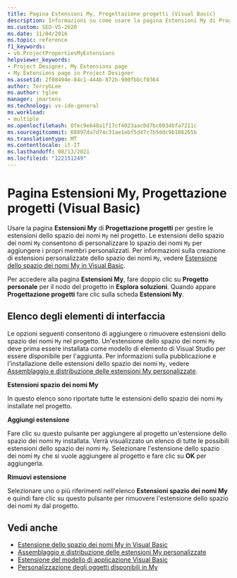 ```yaml
---
title: Pagina Estensioni My, Progettazione progetti (Visual Basic)
description: Informazioni su come usare la pagina Estensioni My di Progettazione Project per gestire le estensioni dello spazio dei nomi My nel progetto.
ms.custom: SEO-VS-2020
ms.date: 11/04/2016
ms.topic: reference
f1_keywords:
- vb.ProjectPropertiesMyExtensions
helpviewer_keywords:
- Project Designer, My Extensions page
- My Extensions page in Project Designer
ms.assetid: 2f08494e-84c1-444b-872b-900fbbcf0364
author: TerryGLee
ms.author: tglee
manager: jmartens
ms.technology: vs-ide-general
ms.workload:
- multiple
ms.openlocfilehash: 8fec9e648a1f17cf4023aac0d7bc6034bfa7211c
ms.sourcegitcommit: 68897da7d74c31ae1ebf5d47c7b5ddc9b108265b
ms.translationtype: MT
ms.contentlocale: it-IT
ms.lasthandoff: 08/13/2021
ms.locfileid: "122151249"
---
```

# <a name="my-extensions-page-project-designer-visual-basic"></a>Pagina Estensioni My, Progettazione progetti (Visual Basic)
Usare la pagina **Estensioni My** di **Progettazione progetti** per gestire le estensioni dello spazio dei nomi `My` nel progetto. Le estensioni dello spazio dei nomi `My` consentono di personalizzare lo spazio dei nomi `My` per aggiungere i propri membri personalizzati. Per informazioni sulla creazione di estensioni personalizzate dello spazio dei nomi `My`, vedere [Estensione dello spazio dei nomi My in Visual Basic](/dotnet/visual-basic/developing-apps/customizing-extending-my/extending-the-my-namespace).

Per accedere alla pagina **Estensioni My**, fare doppio clic su **Progetto personale** per il nodo del progetto in **Esplora soluzioni**. Quando appare **Progettazione progetti** fare clic sulla scheda **Estensioni My**.

## <a name="uielement-list"></a>Elenco degli elementi di interfaccia
Le opzioni seguenti consentono di aggiungere o rimuovere estensioni dello spazio dei nomi `My` nel progetto. Un'estensione dello spazio dei nomi `My` deve prima essere installata come modello di elemento di Visual Studio per essere disponibile per l'aggiunta. Per informazioni sulla pubblicazione e l'installazione delle estensioni dello spazio dei nomi `My`, vedere [Assemblaggio e distribuzione delle estensioni My personalizzate](/dotnet/visual-basic/developing-apps/customizing-extending-my/packaging-and-deploying-custom-my-extensions).

 **Estensioni spazio dei nomi My**

In questo elenco sono riportate tutte le estensioni dello spazio dei nomi `My` installate nel progetto.

 **Aggiungi estensione**

Fare clic su questo pulsante per aggiungere al progetto un'estensione dello spazio dei nomi `My` installata. Verrà visualizzato un elenco di tutte le possibili estensioni dello spazio dei nomi `My`. Selezionare l'estensione dello spazio dei nomi `My` che si vuole aggiungere al progetto e fare clic su **OK** per aggiungerla.

 **Rimuovi estensione**

Selezionare uno o più riferimenti nell'elenco **Estensioni spazio dei nomi My** e quindi fare clic su questo pulsante per rimuovere l'estensione dello spazio dei nomi `My` dal progetto.

## <a name="see-also"></a>Vedi anche

- [Estensione dello spazio dei nomi My in Visual Basic](/dotnet/visual-basic/developing-apps/customizing-extending-my/extending-the-my-namespace)
- [Assemblaggio e distribuzione delle estensioni My personalizzate](/dotnet/visual-basic/developing-apps/customizing-extending-my/packaging-and-deploying-custom-my-extensions)
- [Estensione del modello di applicazione Visual Basic](/dotnet/visual-basic/developing-apps/customizing-extending-my/extending-the-visual-basic-application-model)
- [Personalizzazione degli oggetti disponibili in My](/dotnet/visual-basic/developing-apps/customizing-extending-my/customizing-which-objects-are-available-in-my)
